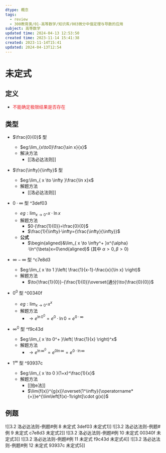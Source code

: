 ```yaml
---
dtype: 概念
tags:
  - review
  - 300教育类/01-高等数学/知识库/003微分中值定理与导数的应用
subject: 高等数学
updated time: 2024-04-13 12:53:50
created time: 2023-11-14 15:41:38
created: 2023-11-14T15:41
updated: 2024-04-13T12:54
---
```


# 未定式

## 定义
- <font color=#ed1c24>不能确定极限结果是否存在</font>

## 类型
- $\frac{0}{0}$ 型
    - $eg:\lim_{x\to0}\frac{\sin x}{x}$
    - 解决方法
        - [[洛必达法则]]

- $\frac{\infty}{\infty}$ 型
    - $eg:\lim_{ x \to \infty }\frac{\ln x}x$
    - 解题方法
        - [[洛必达法则]]

- $0·\infty$ 型 ^3def03
    - $eg:\lim_{ x \to 0^+ }x·\ln x$
    - 解题方法
        - $0·{\frac{1}{0}}=\frac{0}{0}$
        - $\frac{1}{\infty}·\infty={\frac{\infty}{\infty}}$
    - **公式**
        - $\begin{aligned}&\lim_{ x \to \infty^+ }x^{\alpha}·\ln^{\beta}x=0\end{aligned}$ (其中 $\alpha>0,\beta>0$)

- $\infty-\infty$ 型 ^c7e8d3
    - $eg:\lim_{ x \to 1 }\left( \frac{1}{x-1}-\frac{x}{\ln x} \right)$
    - 解题方法
        - $\to{\frac{1}{0}}-{\frac{1}{0}}\overset{通分}\to{\frac{0}{0}}$

- $0^0$ 型 ^00340f
    - $eg:\lim_{ x \to 0^+ }x^x$
    - 解题方法
        - $\to{e^{\ln{0}^0}}=e^0·\ln{0}=e^{0·\infty}$

- $\infty^0$ 型 ^f9c43d
    - $eg:\lim_{ x \to 0^+ }\left( \frac{1}{x} \right)^x$
    - 解题方法
        - $\to{e^{\ln{\infty}^0}}=e^{0\ln{\infty}}=e^{0·\ln{\infty}}$

- $1^\infty$ 型 ^93937c
    - $eg:\lim_{ x \to 0 }(1+x)^\frac{1}{x}$
    - 解题方法
        - [[抬e法]]
        - $\lim{f(x)}^{g(x)}\overset{1^\infty}{\operatorname*{=}}e^{\lim\left[f(x)-1\right]\cdot g(x)}$

## 例题
![[3.2 洛必达法则-例题#例 8 未定式 3def03 未定式1]]
![[3.2 洛必达法则-例题#例 9 未定式 c7e8d3 未定式2]]
![[3.2 洛必达法则-例题#例 10 未定式 00340f 未定式3]]
![[3.2 洛必达法则-例题#例 11 未定式 f9c43d 未定式4]]
![[3.2 洛必达法则-例题#例 12 未定式 93937c 未定式5]]